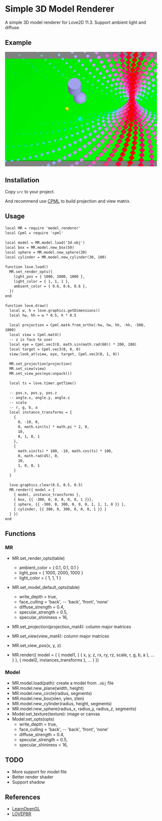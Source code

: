 Simple 3D Model Renderer
========================

A simple 3D model renderer for Love2D 11.3. Support ambient light and diffuse.

## Example

![Example Image](./example.png)


## Installation

Copy `src` to your project.

And recommend use [CPML](https://github.com/excessive/cpml) to build projection and view matrix.


## Usage

```
local MR = require 'model_renderer'
local Cpml = require 'cpml'

local model = MR.model.load('3d.obj')
local box = MR.model.new_box(50)
local sphere = MR.model.new_sphere(30)
local cylinder = MR.model.new_cylinder(30, 100)

function love.load()
  MR.set_render_opts({
    light_pos = { 1000, 2000, 1000 },
    light_color = { 1, 1, 1 },
    ambient_color = { 0.6, 0.6, 0.6 },
  })
end

function love.draw()
  local w, h = love.graphics.getDimensions()
  local hw, hh = w * 0.5, h * 0.5

  local projection = Cpml.mat4.from_ortho(-hw, hw, hh, -hh, -500, 1000)
  local view = Cpml.mat4()
  -- z is face to user
  local eye = Cpml.vec3(0, math.sin(math.rad(60)) * 200, 200)
  local target = Cpml.vec3(0, 0, 0)
  view:look_at(view, eye, target, Cpml.vec3(0, 1, 0))

  MR.set_projection(projection)
  MR.set_view(view)
  MR.set_view_pos(eye:unpack())

  local ts = love.timer.getTime()

  -- pos.x, pos.y, pos.z
  -- angle.x, angle.y, angle.z
  -- scale
  -- r, g, b, a
  local instance_transforms = {
    {
      0, -10, 0,
      0, math.sin(ts) * math.pi * 2, 0,
      10,
      0, 1, 0, 1
    },
    {
      math.sin(ts) * 100, -10, math.cos(ts) * 100,
      0, math.rad(45), 0,
      10,
      1, 0, 0, 1
    }
  }

  love.graphics.clear(0.5, 0.5, 0.5)
  MR.render({ model = {
    { model, instance_transforms },
    { box, {{ -300, 0, 0, 0, 0, 0, 1 }}},
    { sphere, {{ -300, 0, 300, 0, 0, 0, 1, 1, 1, 0 }} },
    { cylinder, {{ 300, 0, 300, 0, 0, 0, 1 }} }
  } })
end
```

## Functions

### MR

* MR.set_render_opts(table) 
  * ambient_color = { 0.1, 0.1, 0.1 }
  * light_pos = { 1000, 2000, 1000 }
  * light_color = { 1, 1, 1 }
* MR.set_model_default_opts(table)
  * write_depth = true,
  * face_culling = 'back', -- 'back', 'front', 'none'
  * diffuse_strength = 0.4,
  * specular_strength = 0.5,
  * specular_shininess = 16,

* MR.set_projection(projection_mat4): column major matrices
* MR.set_view(view_mat4): column major matrices
* MR.set_view_pos(x, y, z)
* MR.render({ model = { { model1, { { x, y, z, rx, ry, rz, scale, r, g, b, a }, ... } }, { model2, instances_transforms }, ... } })


### Model

* MR.model.load(path): create a model from `.obj` file
* MR.model.new_plane(width, height)
* MR.model.new_circle(radius, segments)
* MR.model.new_box(xlen, ylen, zlen)
* MR.model.new_cylinder(radius, height, segments)
* MR.model.new_sphere(radius_x, radius_y, radius_z, segments)
* Model:set_texture(texture): image or canvas
* Model:set_opts(opts)
  * write_depth = true,
  * face_culling = 'back', -- 'back', 'front', 'none'
  * diffuse_strength = 0.4,
  * specular_strength = 0.5,
  * specular_shininess = 16,


## TODO

* More support for model file
* Better render shader
* Support shadow


## References

* [LearnOpenGL](https://learnopengl.com/)
* [LOVEPBR](https://github.com/pablomayobre/LOVEPBR)
